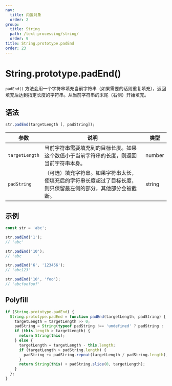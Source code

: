 ```yaml
---
nav:
  title: 内置对象
  order: 2
group:
  title: String
  path: /text-processing/string/
  order: 9
title: String.prototype.padEnd
order: 23
---
```


# String.prototype.padEnd()

`padEnd()` 方法会用一个字符串填充当前字符串（如果需要的话则重复填充），返回填充后达到指定长度的字符串。从当前字符串的末尾（右侧）开始填充。

## 语法

```js
str.padEnd(targetLength [, padString]);
```

| 参数           | 说明                                                                                                             | 类型   |
| -------------- | ---------------------------------------------------------------------------------------------------------------- | ------ |
| `targetLength` | 当前字符串需要填充到的目标长度。如果这个数值小于当前字符串的长度，则返回当前字符串本身。                         | number |
| `padString`    | （可选）填充字符串。如果字符串太长，使填充后的字符串长度超过了目标长度，则只保留最左侧的部分，其他部分会被截断。 | string |

## 示例

```js
const str = 'abc';

str.padEnd('1');
// 'abc'

str.padEnd('10');
// 'abc       '

str.padEnd('6', '123456');
// 'abc123'

str.padEnd('10', 'foo');
// 'abcfoofoof'
```

## Polyfill

```js
if (String.prototype.padEnd) {
  String.prototype.padEnd = function padEnd(targetLength, padString) {
    targetLength = targetLength >> 0;
    padString = String(typeof padString !== 'undefined' ? padString : '');
    if (this.length > targetLength) {
      return String(this);
    } else {
      targetLength = targetLength - this.length;
      if (targetLength > padString.length) {
        padString += padString.repeat(targetLength / padString.length);
      }
      return String(this) + padString.slice(0, targetLength);
    }
  };
}
```
